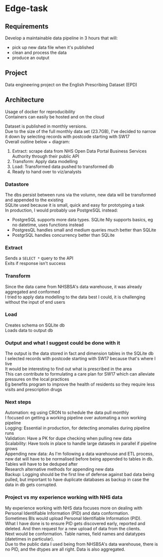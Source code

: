 # Edge-task

## Requirements
Develop a maintainable data pipeline in 3 hours that will:
- pick up new data file when it's published
- clean and process the data
- produce an output

## Project
Data engineering project on the English Prescribing Dataset (EPD)

## Architecture
Usage of docker for reproducibility\
Containers can easily be hosted and on the cloud

Dataset is published in monthly versions.\
Due to the size of the full monthly data set (23.7GB), I've decided to narrow it down by selecting records with postcode starting with SW17\
Overall outline below + diagram:
1. Extract: scrape data from NHS Open Data Portal Business Services Authority through their public API
2. Transform: Apply data modelling
3. Load: Transformed data pushed to transformed db
4. Ready to hand over to viz/analysts

### Datastore
The dbs persist between runs via the volumn, new data will be transformed and appended to the existing\
SQLite used because it is small, quick and easy for prototyping a task\
In production, I would probably use PostgreSQL instead:
- PostgreSQL supports more data types. SQLite Nly supports basics, eg no datetime, uses functions instead
- PostgresQL handles small and medium queries much better than SQLite
- PostgrSQL handles concurrency better than SQLite

### Extract
Sends a `SELECT *` query to the API\
Exits if response isn't success

### Transform
Since the data came from NHSBSA's data warehouse, it was already aggregated and conformed\
I tried to apply data modelling to the data best I could, it is challenging without the input of end users

### Load
Creates schema on SQLite db\
Loads data to output db

### Output and what I suggest could be done with it
The output is the data stored in fact and dimension tables in the SQLite db\
I selected records with postcode starting with SW17 because that's where I live\
It would be interesting to find out what is prescribed in the area\
This can contribute to formulating a care plan for SW17 which can alleviate pressures on the local practices\
Eg benefits program to improve the health of residents so they require less visits and prescription drugs

### Next steps
Automation: eg using CRON to schedule the data pull monthly\
I focused on getting a working pipeline over automating a non working pipeline\
Logging: Essential in production, for detecting anomalies during pipeline runs\
Validation: Have a PK for dupe checking when pulling new data\
Scalability: Have tools in place to handle large datasets in parallel if pipeline grows\
Appending new data: As I'm following a data warehouse and ETL process, new dat will have to be normalised before being appended to tables in db. Tables will have to be deduped after\
Research alternative methods for appending new data\
Backup: Logging should be the first line of defense against bad data being pulled, but important to have duplicate databases as backup in case the data in db gets corrupted.

### Project vs my experience working with NHS data
My experience working with NHS data focuses more on dealing with Personal Identifiable Information (PID) and data conformation.\
Sometimes BIs would upload Personal Identifiable Information (PID).\
What I have done is to ensure PID gets discovered early, reported and deleted. And then request for a new upload of data from the clients.\
Next would be conformation. Table names, field names and datatypes (datetimes in particular).\
Due to the public data I used being from NHSBSA's data warehouse, there is no PID, and the dtypes are all right. Data is also aggregated.